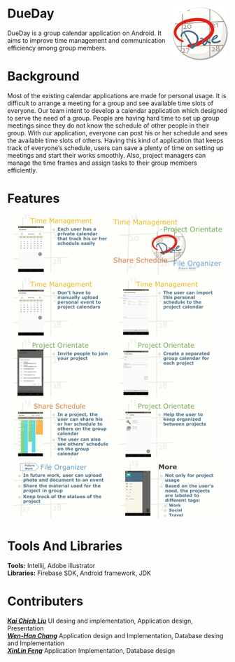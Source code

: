 # DueDay <img src="/presentation/pic/icon.png" width="125" height="125" align="right">
DueDay is a group calendar application on Android. It aims to improve time management and communication efficiency among group members.

# Background 
Most of the existing calendar applications are made for personal usage. It is difficult to arrange a meeting for a group and see available time slots of everyone. Our team intent to develop a calendar application which designed to serve the need of a group. People are having hard time to set up group meetings since they do not know the schedule of other people in their group. With our application, everyone can post his or her schedule and sees the available time slots of others. Having this kind of application that keeps track of everyone’s schedule, users can save a plenty of time on setting up meetings and start their works smoothly. Also, project managers can manage the time frames and assign tasks to their group members efficiently.
# Features
<img src="/presentation/pic/6.PNG" width="50%" height="50%">
<img src="/presentation/pic/7.PNG" width="48%" height="48%" align="left">
<img src="/presentation/pic/8.PNG" width="48%" height="48%">
<img src="/presentation/pic/9.PNG" width="48%" height="48%" align="left">
<img src="/presentation/pic/10.PNG" width="48%" height="48%">
<img src="/presentation/pic/11.PNG" width="48%" height="48%" align="left">
<img src="/presentation/pic/12.PNG" width="48%" height="48%">
<img src="/presentation/pic/13.PNG" width="48%" height="48%" align="left">
<img src="/presentation/pic/14.PNG" width="48%" height="48%">
<img src="/presentation/pic/15.PNG" width="48%" height="48%">

# Tools And Libraries
**Tools:** Intellij, Adobe illustrator<br>
**Libraries:** Firebase SDK, Android framework, JDK
# Contributers
<a href="https://github.com/kaicl">**_Kai Chieh Liu_**</a> UI desing and implementation, Application design, Presentation<br>
<a href="https://github.com/whchang10">**_Wen-Han Chang_**</a> Application design and Implementation, Database desing and Implementation<br>
<a href="https://github.com/gundamkeroro">**_XinLin Feng_**</a> Application Implementation, Database design
